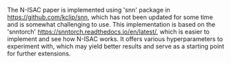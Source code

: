 The N-ISAC paper is implemented using 'snn' package in https://github.com/kclip/snn, which has not been updated for some time and is somewhat challenging to use.
This implementation is based on the 'snntorch' https://snntorch.readthedocs.io/en/latest/, which is easier to implement and see how N-ISAC works.
It offers various hyperparameters to experiment with, which may yield better results and serve as a starting point for further extensions.

